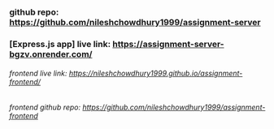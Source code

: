 ### github repo: https://github.com/nileshchowdhury1999/assignment-server
### [Express.js app] live link: https://assignment-server-bgzv.onrender.com/

###### frontend live link: https://nileshchowdhury1999.github.io/assignment-frontend/
###### frontend github repo: https://github.com/nileshchowdhury1999/assignment-frontend